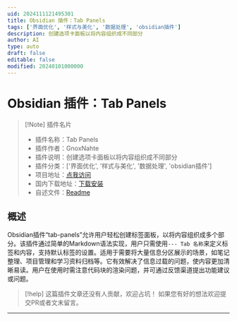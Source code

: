 ```yaml
---
uid: 2024111121495301
title: Obsidian 插件：Tab Panels
tags: ['界面优化', '样式与美化', '数据处理', 'obsidian插件']
description: 创建选项卡面板以将内容组织成不同部分
author: AI
type: auto
draft: false
editable: false
modified: 20240101000000
---
```


# Obsidian 插件：Tab Panels

> [!Note] 插件名片
> - 插件名称：Tab Panels
> - 插件作者：GnoxNahte
> - 插件说明：创建选项卡面板以将内容组织成不同部分
> - 插件分类：['界面优化', '样式与美化', '数据处理', 'obsidian插件']
> - 项目地址：[点我访问](https://github.com/GnoxNahte/obsidian-tab-panels)
> - 国内下载地址：[下载安装](https://pkmer.cn/products/plugin/pluginMarket/?tab-panels)
> - 自述文件：[Readme](https://ghproxy.net/https://raw.githubusercontent.com/GnoxNahte/obsidian-tab-panels/main/README.md)



## 概述

Obsidian插件“tab-panels”允许用户轻松创建标签面板，以将内容组织成多个部分。该插件通过简单的Markdown语法实现，用户只需使用`--- Tab 名称`来定义标签和内容，支持默认标签的设置。适用于需要将大量信息分区展示的场景，如笔记整理、项目管理和学习资料归档等。它有效解决了信息过载的问题，使内容更加清晰易读。用户在使用时需注意代码块的渲染问题，并可通过反馈渠道提出功能建议或问题。


> [!help] 
> 这篇插件文章还没有人贡献，欢迎占坑！
> 如果您有好的想法欢迎提交PR或者文末留言。
> 

---



